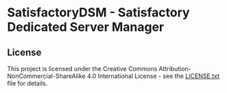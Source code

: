 
# SatisfactoryDSM - Satisfactory Dedicated Server Manager

## License

This project is licensed under the Creative Commons Attribution-NonCommercial-ShareAlike 4.0 International License - see the [LICENSE.txt](LICENSE.txt) file for details.
